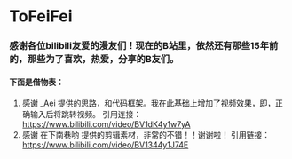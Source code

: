 # ToFeiFei

### 感谢各位bilibili友爱的漫友们！现在的B站里，依然还有那些15年前的，那些为了喜欢，热爱，分享的B友们。
#### 下面是借物表：
1. 感谢 _Aei 提供的思路，和代码框架。我在此基础上增加了视频效果，即，正确输入后将跳转视频。
   引用连接： https://www.bilibili.com/video/BV1dK4y1w7yA
3. 感谢 在下南巷哟 提供的剪辑素材，非常的不错！！谢谢啦！
   引用链接： https://www.bilibili.com/video/BV1344y1J74E
